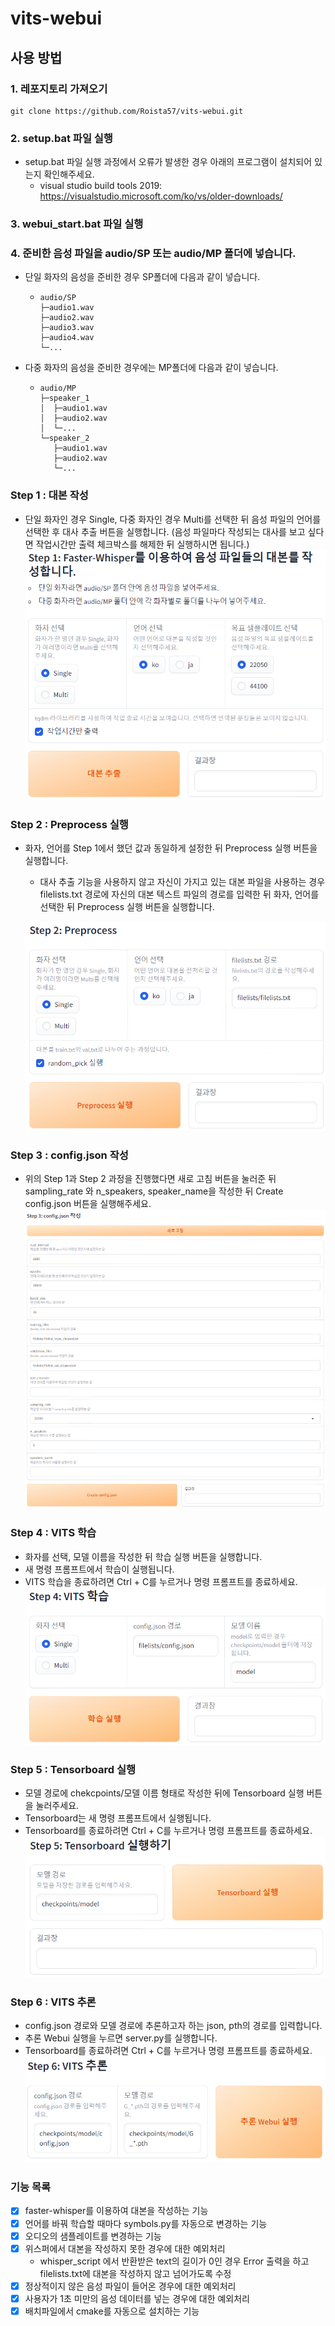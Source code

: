 # vits-webui
## 사용 방법
### 1. 레포지토리 가져오기
```
git clone https://github.com/Roista57/vits-webui.git
```

### 2. setup.bat 파일 실행
- setup.bat 파일 실행 과정에서 오류가 발생한 경우 아래의 프로그램이 설치되어 있는지 확인해주세요.
  - visual studio build tools 2019: https://visualstudio.microsoft.com/ko/vs/older-downloads/

### 3. webui_start.bat 파일 실행
### 4. 준비한 음성 파일을 audio/SP 또는 audio/MP 폴더에 넣습니다.
- 단일 화자의 음성을 준비한 경우 SP폴더에 다음과 같이 넣습니다.
  - ```commandline
    audio/SP
    ├─audio1.wav
    ├─audio2.wav
    ├─audio3.wav
    ├─audio4.wav
    └─...
    ```
- 다중 화자의 음성을 준비한 경우에는 MP폴더에 다음과 같이 넣습니다.
  - ```commandline
    audio/MP
    ├─speaker_1
    │  ├─audio1.wav
    │  ├─audio2.wav
    │  └─...
    └─speaker_2
       ├─audio1.wav
       ├─audio2.wav
       └─...
      ```
### Step 1 : 대본 작성
- 단일 화자인 경우 Single, 다중 화자인 경우 Multi를 선택한 뒤 음성 파일의 언어를 선택한 후 대사 추출 버튼을 실행합니다. (음성 파일마다 작성되는 대사를 보고 싶다면 작업시간만 출력 체크박스를 해제한 뒤 실행하시면 됩니다.)
![img.png](readmeImage/step1.png)

### Step 2 : Preprocess 실행
- 화자, 언어를 Step 1에서 했던 값과 동일하게 설정한 뒤 Preprocess 실행 버튼을 실행합니다.
   - 대사 추출 기능을 사용하지 않고 자신이 가지고 있는 대본 파일을 사용하는 경우 filelists.txt 경로에 자신의 대본 텍스트 파일의 경로를 입력한 뒤 화자, 언어를 선택한 뒤 Preprocess 실행 버튼을 실행합니다.

  ![img.png](readmeImage/step2.png)

### Step 3 : config.json 작성
- 위의 Step 1과 Step 2 과정을 진행했다면 새로 고침 버튼을 눌러준 뒤 sampling_rate 와 n_speakers, speaker_name을 작성한 뒤 Create config.json 버튼을 실행해주세요.
![img.png](readmeImage/step3.png)

### Step 4 : VITS 학습
- 화자를 선택, 모델 이름을 작성한 뒤 학습 실행 버튼을 실행합니다.
- 새 명령 프롬프트에서 학습이 실행됩니다.
- VITS 학습을 종료하려면 Ctrl + C를 누르거나 명령 프롬프트를 종료하세요.
![img.png](readmeImage/step4.png)

### Step 5 : Tensorboard 실행
- 모델 경로에 chekcpoints/모델 이름 형태로 작성한 뒤에 Tensorboard 실행 버튼을 눌러주세요.
- Tensorboard는 새 명령 프롬프트에서 실행됩니다.
- Tensorboard를 종료하려면  Ctrl + C를 누르거나 명령 프롬프트를 종료하세요.
![img.png](readmeImage/step5.png)

### Step 6 : VITS 추론
- config.json 경로와 모델 경로에 추론하고자 하는 json, pth의 경로를 입력합니다.
- 추론 Webui 실행을 누르면 server.py를 실행합니다.
- Tensorboard를 종료하려면  Ctrl + C를 누르거나 명령 프롬프트를 종료하세요.
![img.png](readmeImage/step6.png)

### 기능 목록
- [x] faster-whisper를 이용하여 대본을 작성하는 기능
- [x] 언어를 바꿔 학습할 때마다 symbols.py를 자동으로 변경하는 기능
- [x] 오디오의 샘플레이트를 변경하는 기능
- [x] 위스퍼에서 대본을 작성하지 못한 경우에 대한 예외처리
  - whisper_script 에서 반환받은 text의 길이가 0인 경우 Error 출력을 하고 filelists.txt에 대본을 작성하지 않고 넘어가도록 수정
- [x] 정상적이지 않은 음성 파일이 들어온 경우에 대한 예외처리
- [x] 사용자가 1초 미만의 음성 데이터를 넣는 경우에 대한 예외처리
- [x] 배치파일에서 cmake를 자동으로 설치하는 기능
